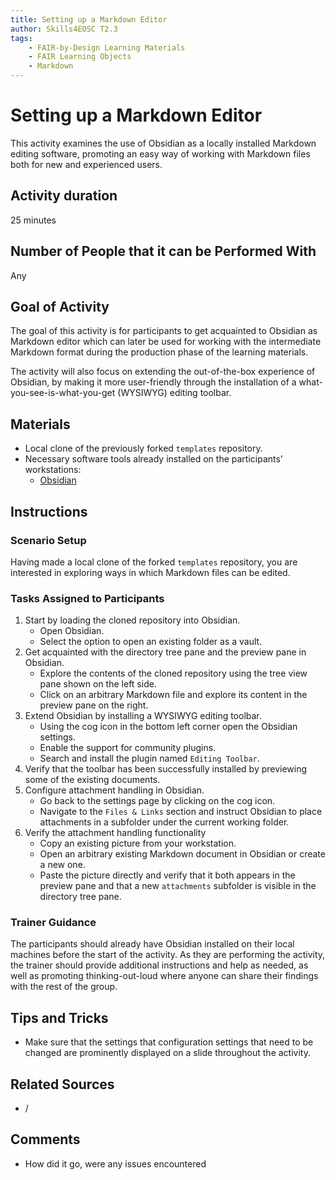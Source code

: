 ```yaml
---
title: Setting up a Markdown Editor
author: Skills4EOSC T2.3
tags: 
    - FAIR-by-Design Learning Materials
    - FAIR Learning Objects
    - Markdown
---
```


# Setting up a Markdown Editor

This activity examines the use of Obsidian as a locally installed Markdown editing software, promoting an easy way of working with Markdown files both for new and experienced users.

## Activity duration

25 minutes

## Number of People that it can be Performed With

Any

## Goal of Activity

The goal of this activity is for participants to get acquainted to Obsidian as Markdown editor which can later be used for working with the intermediate Markdown format during the production phase of the learning materials.

The activity will also focus on extending the out-of-the-box experience of Obsidian, by making it more user-friendly through the installation of a what-you-see-is-what-you-get (WYSIWYG) editing toolbar.

## Materials

- Local clone of the previously forked `templates` repository.
- Necessary software tools already installed on the participants' workstations:
    - [Obsidian](https://obsidian.md/)

## Instructions

### Scenario Setup

Having made a local clone of the forked `templates` repository, you are interested in exploring ways in which Markdown files can be edited.

### Tasks Assigned to Participants

1. Start by loading the cloned repository into Obsidian.
    - Open Obsidian.
    - Select the option to open an existing folder as a vault.
2. Get acquainted with the directory tree pane and the preview pane in Obsidian.
    - Explore the contents of the cloned repository using the tree view pane shown on the left side.
    - Click on an arbitrary Markdown file and explore its content in the preview pane on the right.
3. Extend Obsidian by installing a WYSIWYG editing toolbar.
    - Using the cog icon in the bottom left corner open the Obsidian settings.
    - Enable the support for community plugins.
    - Search and install the plugin named `Editing Toolbar`.
4. Verify that the toolbar has been successfully installed by previewing some of the existing documents.
5. Configure attachment handling in Obsidian.
    - Go back to the settings page by clicking on the cog icon.
    - Navigate to the `Files & Links` section and instruct Obsidian to place attachments in a subfolder under the current working folder.
6. Verify the attachment handling functionality
    - Copy an existing picture from your workstation.
    - Open an arbitrary existing Markdown document in Obsidian or create a new one.
    - Paste the picture directly and verify that it both appears in the preview pane and that a new `attachments` subfolder is visible in the directory tree pane.

### Trainer Guidance

The participants should already have Obsidian installed on their local machines before the start of the activity. As they are performing the activity, the trainer should provide additional instructions and help as needed, as well as promoting thinking-out-loud where anyone can share their findings with the rest of the group.

## Tips and Tricks

- Make sure that the settings that configuration settings that need to be changed are prominently displayed on a slide throughout the activity.

## Related Sources

- /

## Comments

- How did it go, were any issues encountered